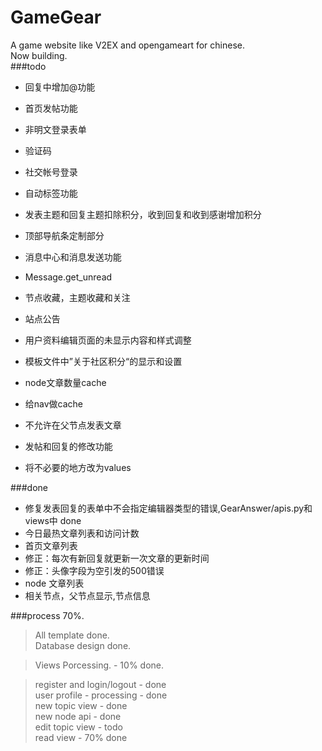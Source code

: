 GameGear
========

A game website like V2EX and opengameart for chinese.    
Now building.    
###todo
+ 回复中增加@功能
+ 首页发帖功能
+ 非明文登录表单
+ 验证码
+ 社交帐号登录
+ 自动标签功能
+ 发表主题和回复主题扣除积分，收到回复和收到感谢增加积分
+ 顶部导航条定制部分
+ 消息中心和消息发送功能

+ Message.get_unread
+ 节点收藏，主题收藏和关注

+ 站点公告
+ 用户资料编辑页面的未显示内容和样式调整
+ 模板文件中”关于社区积分“的显示和设置
+ node文章数量cache
+ 给nav做cache
+ 不允许在父节点发表文章
+ 发帖和回复的修改功能
+ 将不必要的地方改为values

###done
+ 修复发表回复的表单中不会指定编辑器类型的错误,GearAnswer/apis.py和views中 done
+ 今日最热文章列表和访问计数
+ 首页文章列表
+ 修正：每次有新回复就更新一次文章的更新时间
+ 修正：头像字段为空引发的500错误
+ node 文章列表
+ 相关节点，父节点显示,节点信息

###process 70%.    


> All template done.    
> Database design done.    

> Views Porcessing.  -  10% done.

> register and login/logout - done    
> user profile - processing - done    
> new topic view - done    
> new node api - done    
> edit topic view - todo    
> read view - 70% done

